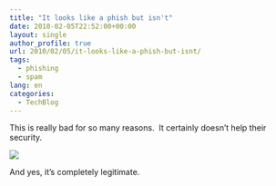 ```yaml
---
title: "It looks like a phish but isn't"
date: 2010-02-05T22:52:00+00:00
layout: single
author_profile: true
url: 2010/02/05/it-looks-like-a-phish-but-isnt/
tags:
  - phishing
  - spam
lang: en
categories: 
  - TechBlog
---
```

This is really bad for so many reasons.  It certainly doesn’t help their security.

[![](http://2.bp.blogspot.com/_vaUVXcmC3OI/S2yZxSWC83I/AAAAAAAAAzo/QowM1v7CVYs/s640/fidelity123123888.png)](http://2.bp.blogspot.com/_vaUVXcmC3OI/S2yZxSWC83I/AAAAAAAAAzo/QowM1v7CVYs/s1600-h/fidelity123123888.png)

And yes, it’s completely legitimate.